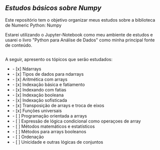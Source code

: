 ## *Estudos básicos sobre Numpy*
<p>Este repositório tem o objetivo organizar meus estudos sobre a biblioteca de Numeric Python: Numpy</p>
<p>Estarei utilizando o Jupyter-Notebook como meu ambiente de estudos e usarei o livro "Python para Análise de Dados" como minha principal fonte de conteúdo.</p>

##

<p> A seguir, apresento os tópicos que serão estudados: </p>
<ul>
    <li> - [x] Ndarrays </li>
    <li> - [x] Tipos de dados para ndarrays </li>
    <li> - [x] Aritmética com arrays </li>
    <li> - [x] Indexação básica e fatiamento </li>
    <li> - [x] Indexando com fatias </li>
    <li> - [x] Indexação booleana </li>
    <li> - [x] Indexação sofisticada </li>
    <li> - [x] Transposição de arrays e troca de eixos </li>
    <li> - [x] Funções universais </li>
    <li> - [ ] Programação orientada a arrays </li>
    <li> - [ ] Expressão de lógica condicional como operaçoes de array </li>
    <li> - [ ] Métodos matemáticos e estatísticos </li>
    <li> - [ ] Métodos para arrays booleanos </li>
    <li> - [ ] Ordenação </li>
    <li> - [ ] Unicidade e outras lógicas de conjuntos </li>
</ul>

##


